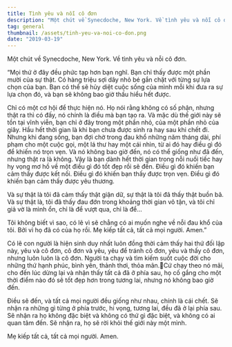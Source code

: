 ```yaml
---
title: Tình yêu và nỗi cô đơn
description: "Một chút về Synecdoche, New York. Về tình yêu và nỗi cô đơn."
tag: general
thumbnail: /assets/tinh-yeu-va-noi-co-don.png
date: "2019-03-19"
---
```


Một chút về Synecdoche, New York. Về tình yêu và nỗi cô đơn.

“Mọi thứ ở đây đều phức tạp hơn bạn nghĩ. Bạn chỉ thấy được một phần mười của sự thật. Có hàng triệu sợi dây nhỏ bé gắn chặt với từng sự lựa chọn của bạn. Bạn có thể sẽ hủy diệt cuộc sống của mình mỗi khi đưa ra sự lựa chọn đó, và bạn sẽ không bao giờ thấu hiểu hết được.

Chỉ có một cơ hội để thực hiện nó. Họ nói rằng không có số phận, nhưng thật ra thì có đấy, nó chính là điều mà bạn tạo ra. Và mặc dù thế giới này sẽ tồn tại vĩnh viễn, bạn chỉ ở đây trong một phần nhỏ, của một phần nhỏ của giây. Hầu hết thời gian là khi bạn chưa được sinh ra hay sau khi chết đi. Nhưng khi đang sống, bạn đợi chờ trong đau khổ những năm tháng dài, phí phạm cho một cuộc gọi, một lá thư hay một cái nhìn, từ ai đó hay điều gì đó để khiến nó trọn vẹn. Và nó không bao giờ đến, nó có thể giống như đã đến, nhưng thật ra là không. Vậy là bạn dành hết thời gian trong nỗi nuối tiếc hay hy vọng mơ hồ về một điều gì đó tốt đẹp rồi sẽ đến. Điều gì đó khiến bạn cảm thấy được kết nối. Điều gì đó khiến bạn thấy được trọn vẹn. Điều gì đó khiến bạn cảm thấy được yêu thương.

Và sự thật là tôi đã cảm thấy thật giận dữ, sự thật là tôi đã thấy thật buồn bã. Và sự thật là, tôi đã thấy đau đớn trong khoảng thời gian vô tận, và tôi chỉ giả vờ là mình ổn, chỉ là để vượt qua, chỉ là để…

Tôi không biết vì sao, có lẽ vì sẽ chẳng có ai muốn nghe về nỗi đau khổ của tôi. Bởi vì họ đã có của họ rồi. Mẹ kiếp tất cả, tất cả mọi người. Amen.”

Có lẽ con người là hiện sinh duy nhất luôn đồng thời cảm thấy hai thứ đối lập này, yêu và cô đơn, cô đơn và yêu, yêu để tránh cô đơn, yêu và thấy cô đơn, nhưng luôn luôn là cô đơn. Người ta chạy và tìm kiếm suốt cuộc đời cho những thứ hạnh phúc, bình yên, thảnh thơi, thỏa mãn.Cứ chạy theo nó mãi, cho đến lúc dừng lại và nhận thấy tất cả đã ở phía sau, họ cố gắng cho một thời điểm nào đó sẽ tốt đẹp hơn trong tương lai, nhưng nó không bao giờ đến.

Điều sẽ đến, và tất cả mọi người đều giống như nhau, chính là cái chết. Sẽ nhận ra những gì từng ở phía trước, hi vọng, tương lai, đều đã ở lại phía sau. Sẽ nhận ra họ không đặc biệt và không có thứ gì đặc biệt, và không có ai quan tâm đến. Sẽ nhận ra, họ sẽ rời khỏi thế giới này một mình.

Mẹ kiếp tất cả, tất cả mọi người. Amen.
